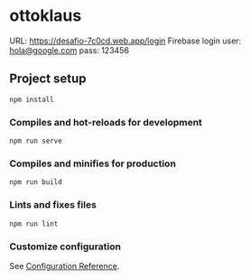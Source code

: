 # ottoklaus

URL: https://desafio-7c0cd.web.app/login
Firebase login
user: hola@google.com
pass: 123456

## Project setup
```
npm install
```

### Compiles and hot-reloads for development
```
npm run serve
```

### Compiles and minifies for production
```
npm run build
```

### Lints and fixes files
```
npm run lint
```

### Customize configuration
See [Configuration Reference](https://cli.vuejs.org/config/).
